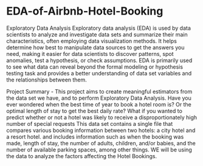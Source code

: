 # EDA-of-Airbnb-Hotel-Booking

Exploratory Data Analysis Exploratory data analysis (EDA) is used by data scientists to analyze and investigate data sets and summarize their main characteristics, often employing data visualization methods. It helps determine how best to manipulate data sources to get the answers you need, making it easier for data scientists to discover patterns, spot anomalies, test a hypothesis, or check assumptions. EDA is primarily used to see what data can reveal beyond the formal modeling or hypothesis testing task and provides a better understanding of data set variables and the relationships between them.

Project Summary - This project aims to create meaningful estimators from the data set we have, and to perform Exploratory Data Analysis. Have you ever wondered when the best time of year to book a hotel room is? Or the optimal length of stay to get the best daily rate? What if you wanted to predict whether or not a hotel was likely to receive a disproportionately high number of special requests This data set contains a single file that compares various booking information between two hotels: a city hotel and a resort hotel. and includes information such as when the booking was made, length of stay, the number of adults, children, and/or babies, and the number of available parking spaces, among other things. WE will be using the data to analyze the factors affecting the Hotel Bookings.
